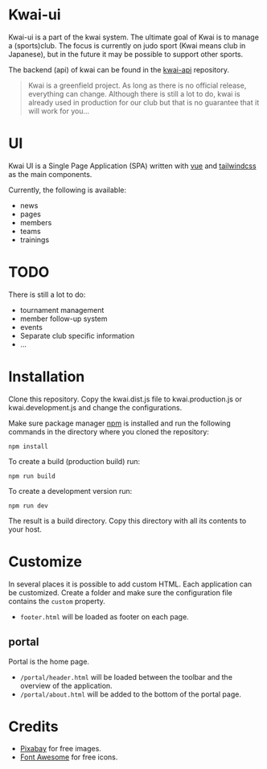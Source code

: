 Kwai-ui
=======
Kwai-ui is a part of the kwai system. The ultimate goal of Kwai is to manage 
a (sports)club. The focus is currently on judo sport (Kwai means club in
Japanese), but in the future it may be possible to support other sports.

The backend (api) of kwai can be found in the
[kwai-api](https://github.com/fbraem/kwai-api) repository.

> Kwai is a greenfield project. As long as there is no official release,
> everything can change. Although there is still a lot to do, kwai is already used in production for
> our club but that is no guarantee that it will work for you...

UI
==
Kwai UI is a Single Page Application (SPA) written with
[vue](https://vuejs.org/) and [tailwindcss](https://tailwindcss.com/) 
as the main components.

Currently, the following is available:

- news
- pages
- members
- teams
- trainings

TODO
====

There is still a lot to do:

- tournament management
- member follow-up system
- events
- Separate club specific information
- ...

Installation
============

Clone this repository. Copy the kwai.dist.js file to kwai.production.js or
kwai.development.js and change the configurations.

Make sure package manager [npm](https://www.npmjs.com/) is installed and run 
the following commands in the directory where you cloned the repository:

    npm install

To create a build (production build) run:
    
    npm run build
    
To create a development version run:

    npm run dev

The result is a build directory. Copy this directory with all its contents to
your host.

Customize
=========
In several places it is possible to add custom HTML. Each application can be
customized. Create a folder and make sure the configuration file contains
the `custom` property.

+ `footer.html` will be loaded as footer on each page.

portal
------
Portal is the home page.

+ `/portal/header.html` will be loaded between the toolbar and the overview of the application. 
+ `/portal/about.html` will be added to the bottom of the portal page.

Credits
=======
+ [Pixabay](https://pixabay.com/?utm_source=link-attribution&amp;utm_medium=referral&amp;utm_campaign=image&amp;utm_content=984393) for free images.
+ [Font Awesome](https://fontawesome.com/) for free icons.
